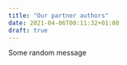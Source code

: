 ```yaml
---
title: "Our partner authors"
date: 2021-04-06T00:11:32+01:00
draft: true
---
```

Some random message
